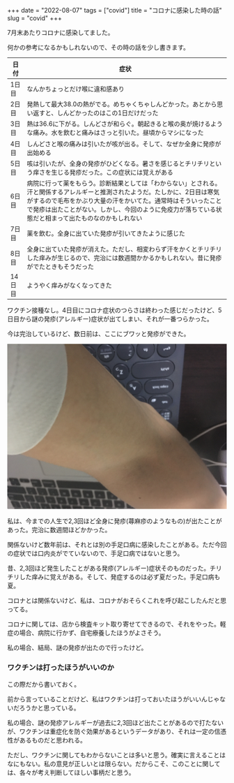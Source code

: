 +++
date = "2022-08-07"
tags = ["covid"]
title = "コロナに感染した時の話"
slug = "covid"
+++

7月末あたりコロナに感染してました。

何かの参考になるかもしれないので、その時の話を少し書きます。

|日付|症状|
|---|---|
|1日目|なんかちょっとだけ喉に違和感あり|
|2日目|発熱して最大38.0の熱がでる。めちゃくちゃしんどかった。あとから思い返すと、しんどかったのはこの1日だけだった|
|3日目|熱は36.6に下がる。しんどさが和らぐ。朝起きると喉の奥が焼けるような痛み。水を飲むと痛みはさっと引いた。昼頃からマシになった|
|4日目|しんどさと喉の痛みは引いたが咳が出る。そして、なぜか全身に発疹が出始める|
|5日目|咳は引いたが、全身の発疹がひどくなる。暑さを感じるとチリチリという痒さを生じる発疹だった。この症状には覚えがある|
|6日目|病院に行って薬をもらう。診断結果としては「わからない」とされる。汗と関係するアレルギーと推測されたようだ。たしかに、2日目は寒気がするので毛布をかぶり大量の汗をかいてた。通常時はそういったことで発疹は出たことがない。しかし、今回のように免疫力が落ちている状態だと相まって出たものなのかもしれない|
|7日目|薬を飲む。全身に出ていた発疹が引いてきたように感じた|
|8日目|全身に出ていた発疹が消えた。ただし、相変わらず汗をかくとチリチリした痒みが生じるので、完治には数週間かかるかもしれない。昔に発疹がでたときもそうだった|
|14日目|ようやく痒みがなくなってきた|

ワクチン接種なし。4日目にコロナ症状のつらさは終わった感じだったけど、5日目から謎の発疹(アレルギー)症状が出てしまい、それが一番つらかった。

今は完治しているけど、数日前は、ここにブワッと発疹ができた。

![](https://raw.githubusercontent.com/syui/img/master/other/covid_20220801_0001.jpg)

私は、今までの人生で2,3回ほど全身に発疹(蕁麻疹のようなもの)が出たことがあった。完治に数週間ほどかかった。

関係ないけど数年前は、それとは別の手足口病に感染したことがある。ただ今回の症状では口内炎がでていないので、手足口病ではないと思う。

昔、2,3回ほど発生したことがある発疹(アレルギー)症状そのものだった。チリチリした痒みに覚えがある。そして、発症するのは必ず夏だった。手足口病も夏。

コロナとは関係ないけど、私は、コロナがおそらくこれを呼び起こしたんだと思ってる。

コロナに関しては、店から検査キット取り寄せてできるので、それをやった。軽症の場合、病院に行かず、自宅療養したほうがよさそう。

私の場合、結局、謎の発疹が出たので行ったけど。

### ワクチンは打ったほうがいいのか

この際だから書いておく。

前から言っていることだけど、私はワクチンは打っておいたほうがいいんじゃないだろうかと思っている。

私の場合、謎の発疹アレルギーが過去に2,3回ほど出たことがあるので打たないが、ワクチンは重症化を防ぐ効果があるというデータがあり、それは一定の信憑性があるものだと思われる。

ただし、ワクチンに関してもわからないことは多いと思う。確実に言えることはなにもない。私の意見が正しいとは限らない。だからこそ、このことに関しては、各々が考え判断してほしい事柄だと思う。

